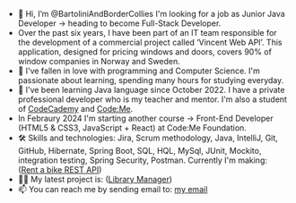 - 👋 Hi, I’m @BartoliniAndBorderCollies I'm looking for a job as Junior Java Developer -> heading to become Full-Stack Developer.
- Over the past six years, I have been part of an IT team responsible for the development of a commercial project called ‘Vincent Web API’. This application, designed for pricing windows and doors, covers 90% of window companies in Norway and Sweden.
- 👀 I've fallen in love with programming and Computer Science. I'm passionate about learning, spending many hours for studying everyday.
- 🌱 I've been learning Java language since October 2022. I have a private professional developer who is my teacher and mentor. I'm also a student of [CodeCademy](https://www.codecademy.com/learn) and [Code:Me](https://codeme.pl/).
- In Febraury 2024 I'm starting another course -> Front-End Developer (HTML5 & CSS3, JavaScript + React) at Code:Me Foundation. 
- 🛠 Skills and technologies: Jira, Scrum methodology, Java, IntelliJ, Git, GitHub, Hibernate, Spring Boot, SQL, HQL, MySql, JUnit, Mockito, integration testing, Spring Security, Postman.
  Currently I'm making:  ([Rent a bike REST API](https://github.com/BartoliniAndBorderCollies/Bike.v2_REST_API))
- 👩‍💻 My latest project is: ([Library Manager](https://github.com/BartoliniAndBorderCollies/Library_Manager_Official))
- 📫 You can reach me by sending email to: <a href="mailto:bartek.klodnicki@gmail.com">my email</a>

<!---
BartoliniAndBorderCollies/BartoliniAndBorderCollies is a ✨ special ✨ repository because its `README.md` (this file) appears on your GitHub profile.
You can click the Preview link to take a look at your changes.
--->
